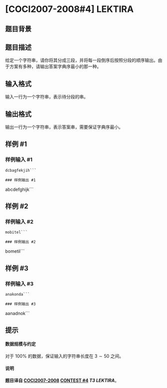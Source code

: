 # [COCI2007-2008#4] LEKTIRA

## 题目背景



## 题目描述

给定一个字符串，请你将其分成三段，并将每一段倒序后按照分段的顺序输出。由于方案有多种，请输出答案字典序最小的那一种。

## 输入格式

输入一行为一个字符串，表示待分段的串。

## 输出格式

输出一行为一个字符串，表示答案串，需要保证字典序最小。

## 样例 #1

### 样例输入 #1
```
dcbagfekjih```

### 样例输出 #1

```
abcdefghijk```

## 样例 #2

### 样例输入 #2
```
mobitel```

### 样例输出 #2

```
bometil```

## 样例 #3

### 样例输入 #3
```
anakonda```

### 样例输出 #3

```
aanadnok```

## 提示

#### 数据规模与约定

对于 $100\%$ 的数据，保证输入的字符串长度在 $3\sim 50$ 之间。
#### 说明

**题目译自 [COCI2007-2008](https://hsin.hr/coci/archive/2007_2008/) [CONTEST #4](https://hsin.hr/coci/archive/2007_2008/contest4_tasks.pdf) *T3 LEKTIRA***。
